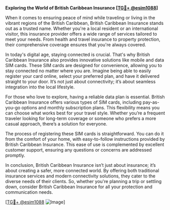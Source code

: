 **Exploring the World of British Caribbean Insurance [[TG💪+ @esim1088](https://t.me/s/esim1088)]**

When it comes to ensuring peace of mind while traveling or living in the vibrant regions of the British Caribbean, British Caribbean Insurance stands out as a trusted name. Whether you're a local resident or an international visitor, this insurance provider offers a wide range of services tailored to meet your needs. From health and travel insurance to property protection, their comprehensive coverage ensures that you're always covered.

In today's digital age, staying connected is crucial. That's why British Caribbean Insurance also provides innovative solutions like mobile and data SIM cards. These SIM cards are designed for convenience, allowing you to stay connected no matter where you are. Imagine being able to easily register your card online, select your preferred plan, and have it delivered straight to your door. It’s not just about connectivity; it’s about seamless integration into the local lifestyle.

For those who love to explore, having a reliable data plan is essential. British Caribbean Insurance offers various types of SIM cards, including pay-as-you-go options and monthly subscription plans. This flexibility means you can choose what works best for your travel style. Whether you’re a frequent traveler looking for long-term coverage or someone who prefers a more casual approach, there’s a solution for everyone.

The process of registering these SIM cards is straightforward. You can do it from the comfort of your home, with easy-to-follow instructions provided by British Caribbean Insurance. This ease of use is complemented by excellent customer support, ensuring any questions or concerns are addressed promptly.

In conclusion, British Caribbean Insurance isn’t just about insurance; it’s about creating a safer, more connected world. By offering both traditional insurance services and modern connectivity solutions, they cater to the diverse needs of their clients. So, whether you're planning a trip or settling down, consider British Caribbean Insurance for all your protection and communication needs.

[[TG💪+ @esim1088](https://t.me/s/esim1088) ![Image](https://i.postimg.cc/Y0z9fWf4/image.png)]